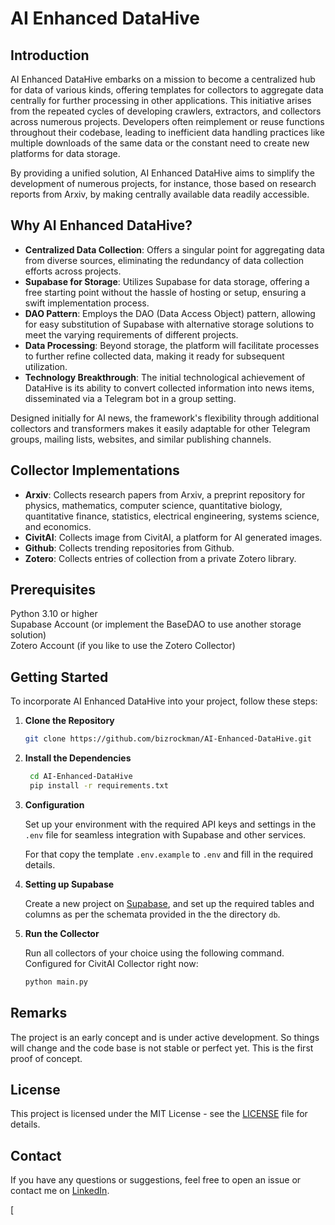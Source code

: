# AI Enhanced DataHive

## Introduction

AI Enhanced DataHive embarks on a mission to become a centralized hub for data of various kinds, offering templates for collectors to aggregate data centrally for further processing in other applications. This initiative arises from the repeated cycles of developing crawlers, extractors, and collectors across numerous projects. Developers often reimplement or reuse functions throughout their codebase, leading to inefficient data handling practices like multiple downloads of the same data or the constant need to create new platforms for data storage.

By providing a unified solution, AI Enhanced DataHive aims to simplify the development of numerous projects, for instance, those based on research reports from Arxiv, by making centrally available data readily accessible.

## Why AI Enhanced DataHive?

- **Centralized Data Collection**: Offers a singular point for aggregating data from diverse sources, eliminating the redundancy of data collection efforts across projects.
- **Supabase for Storage**: Utilizes Supabase for data storage, offering a free starting point without the hassle of hosting or setup, ensuring a swift implementation process.
- **DAO Pattern**: Employs the DAO (Data Access Object) pattern, allowing for easy substitution of Supabase with alternative storage solutions to meet the varying requirements of different projects.
- **Data Processing**: Beyond storage, the platform will facilitate processes to further refine collected data, making it ready for subsequent utilization.
- **Technology Breakthrough**: The initial technological achievement of DataHive is its ability to convert collected information into news items, disseminated via a Telegram bot in a group setting.

Designed initially for AI news, the framework's flexibility through additional collectors and transformers makes it easily adaptable for other Telegram groups, mailing lists, websites, and similar publishing channels.

## Collector Implementations

- **Arxiv**: Collects research papers from Arxiv, a preprint repository for physics, mathematics, computer science, quantitative biology, quantitative finance, statistics, electrical engineering, systems science, and economics.
- **CivitAI**: Collects image from CivitAI, a platform for AI generated images.
- **Github**: Collects trending repositories from Github.
- **Zotero**: Collects entries of collection from a private Zotero library.

## Prerequisites
Python 3.10 or higher\
Supabase Account (or implement the BaseDAO to use another storage solution)\
Zotero Account (if you like to use the Zotero Collector)

## Getting Started

To incorporate AI Enhanced DataHive into your project, follow these steps:

1. **Clone the Repository**

   ```bash
   git clone https://github.com/bizrockman/AI-Enhanced-DataHive.git   

2. **Install the Dependencies**

   ```bash
    cd AI-Enhanced-DataHive
    pip install -r requirements.txt

3. **Configuration**

   Set up your environment with the required API keys and settings in the `.env` file for seamless integration with Supabase and other services.

   For that copy the template `.env.example` to `.env` and fill in the required details.


4. **Setting up Supabase**

   Create a new project on [Supabase](https://supabase.io/), and set up the required tables and columns as per the 
   schemata provided in the the directory `db`.


5. **Run the Collector**

   Run all collectors of your choice using the following command. Configured for CivitAI Collector right now:

   ```bash
   python main.py
   ```
   
## Remarks

The project is an early concept and is under active development. So things will change and the code base is not stable 
or perfect yet. This is the first proof of concept.

## License

This project is licensed under the MIT License - see the [LICENSE](LICENSE) file for details.

## Contact

If you have any questions or suggestions, feel free to open an issue or contact me on [LinkedIn](https://www.linkedin.com/in/dannygerst/).

[